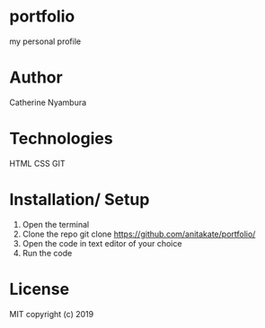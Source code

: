 # portfolio
my personal profile
# Author
Catherine Nyambura

# Technologies
HTML
CSS
GIT

# Installation/ Setup
1. Open the terminal
2. Clone the repo git clone https://github.com/anitakate/portfolio/
3. Open the code in text editor of your choice 
4. Run the code

# License
MIT
copyright (c) 2019
